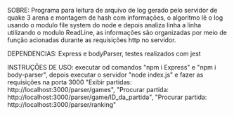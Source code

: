 SOBRE: Programa para leitura de arquivo de log gerado pelo servidor de quake 3 arena e montagem de hash com informações, o algoritmo lê o log usando o modulo file system do node e depois analiza linha a linha utilizando o modulo ReadLine, as informações são organizadas por meio de função acionadas durante as requisições http no servidor.

DEPENDENCIAS: Express e bodyParser, testes realizados com jest

INSTRUÇÕES DE USO: executar od comandos "npm i Express" e "npm i body-parser", depois executar o servidor "node index.js" e fazer as requisições na porta 3000 "Exibir partidas: http://localhost:3000/parser/games", "Procurar partida: http://localhost:3000/parser/game/ID_da_partida", "Procurar partida: http://localhost:3000/parser/ranking"
